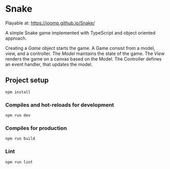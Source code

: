 # Snake

Playable at: https://joomp.github.io/Snake/

A simple Snake game implemented with TypeScript and object oriented approach.

Creating a _Game_ object starts the game. A Game consist from a model, view, and a controller. The _Model_ maintains the state of the game. The _View_ renders the game on a canvas based on the Model. The Controller defines an event handler, that updates the model.

## Project setup

```
npm install
```

### Compiles and hot-reloads for development

```
npm run dev
```

### Compiles for production

```
npm run build
```

### Lint

```
npm run lint
```

